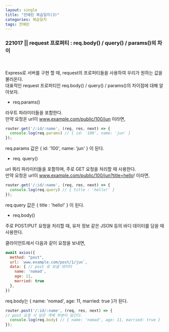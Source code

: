 ```yaml
---
layout: single
title: "전예린 복습일지(3)"
categories: 복습일지
tags: 전예린
---
```


### 221017 || request 프로퍼티 : req.body() / query() / params()의 차이
<br/>

Express로 서버를 구현 할 때, request의 프로퍼티들을 사용하여 우리가 원하는 값을 불러온다.
<br/>
대표적인 request 프로퍼티인 req.body() / query() / params()의 차이점에 대해 알아보자.
<br/>

- req.params()

라우트 파라미터들을 포함한다.
<br/>
만약 요청온 url이 www.example.com/public/100/jun 이라면, 

```js
router.get('/:id/:name', (req, res, next) => {
  console.log(req.params) // { id: '100', name: 'jun' }
});
```
req.params 값은 { id: '100', name: 'jun' } 이 된다.


- req. query()

url 쿼리 파라미터들을 포함하며, 주로 GET 요청을 처리할 때 사용한다.
<br/>
만약 요청온 url이 www.example.com/public/100/jun?title=hello! 이라면,
```js
router.get('/:id/:name', (req, res, next) => {
  console.log(req.query) // { title : 'hello!' }
});
```
req.query 값은 { title : 'hello!' } 이 된다.


- req.body()

주로 POST/PUT 요청을 처리할 때, 유저 정보 같은 JSON 등의 바디 데이터를 담을 때 사용한다.
<br/>

클라이언트에서 다음과 같이 요청을 보내면,

```js
await axios({
  method: "post",
  url: `www.example.com/post/1/jun`,
  data: { // post 로 보낼 데이터
    name: 'nomad',
    age: 11,
    married: true
  },
})
```

req.body는 { name: 'nomad', age: 11, married: true }가 된다.

```js
router.post('/:id/:name', (req, res, next) => {
// post 요청 시 담은 객체 부분이 담긴다.
  console.log(req.body) // { name: 'nomad', age: 11, married: true }
});
```

